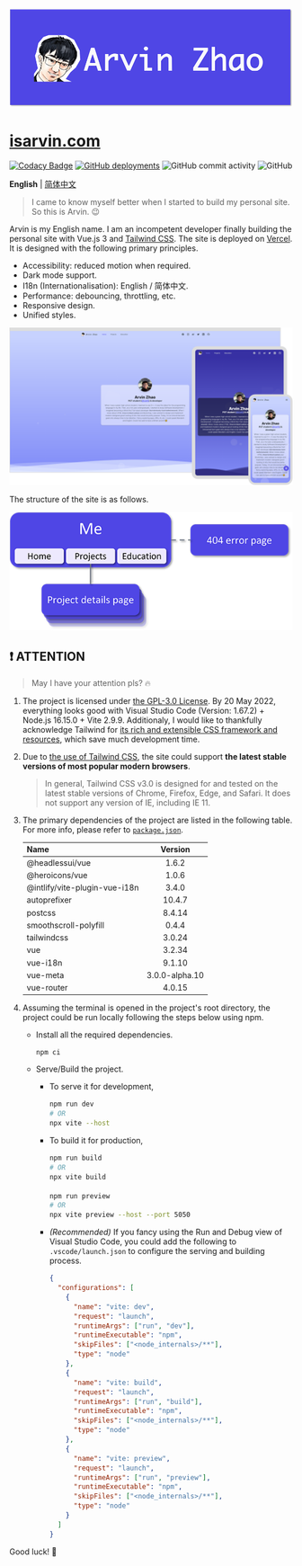 ![banner.png](./img_README/banner.png)

# [isarvin.com](https://isarvin.com)

[![Codacy Badge](https://app.codacy.com/project/badge/Grade/810eda125dbf4b9d96b81e6c34ec26e6)](https://www.codacy.com/gh/ArvinZJC/isarvin/dashboard?utm_source=github.com&utm_medium=referral&utm_content=ArvinZJC/isarvin&utm_campaign=Badge_Grade)
[![GitHub deployments](https://img.shields.io/github/deployments/ArvinZJC/isarvin/production?label=Vercel&logo=vercel)](https://isarvin.com)
![GitHub commit activity](https://img.shields.io/github/commit-activity/m/ArvinZJC/isarvin)
![GitHub](https://img.shields.io/github/license/ArvinZJC/isarvin)

**English** | [简体中文](./README_zhCN.md)

> I came to know myself better when I started to build my personal site. So this is Arvin. 😉

Arvin is my English name. I am an incompetent developer finally building the personal site with Vue.js 3 and [Tailwind CSS](https://tailwindcss.com/). The site is deployed on [Vercel](https://vercel.com/home). It is designed with the following primary principles.

- Accessibility: reduced motion when required.
- Dark mode support.
- I18n (Internationalisation): English / 简体中文.
- Performance: debouncing, throttling, etc.
- Responsive design.
- Unified styles.

![example.png](./img_README/example.png)

The structure of the site is as follows.

![structure.png](./img_README/structure.png)

## ❗ ATTENTION

> May I have your attention pls? 🔥

1. The project is licensed under [the GPL-3.0 License](./LICENSE). By 20 May 2022, everything looks good with Visual Studio Code (Version: 1.67.2) + Node.js 16.15.0 + Vite 2.9.9. Additionaly, I would like to thankfully acknowledge Tailwind for [its rich and extensible CSS framework and resources](https://tailwindcss.com/resources), which save much development time.
2. Due to [the use of Tailwind CSS](https://tailwindcss.com/docs/browser-support), the site could support **the latest stable versions of most popular modern browsers**.

   > In general, Tailwind CSS v3.0 is designed for and tested on the latest stable versions of Chrome, Firefox, Edge, and Safari. It does not support any version of IE, including IE 11.

3. The primary dependencies of the project are listed in the following table. For more info, please refer to [`package.json`](./package.json).

   | Name                          |    Version     |
   | :---------------------------- | :------------: |
   | @headlessui/vue               |     1.6.2      |
   | @heroicons/vue                |     1.0.6      |
   | @intlify/vite-plugin-vue-i18n |     3.4.0      |
   | autoprefixer                  |     10.4.7     |
   | postcss                       |     8.4.14     |
   | smoothscroll-polyfill         |     0.4.4      |
   | tailwindcss                   |     3.0.24     |
   | vue                           |     3.2.34     |
   | vue-i18n                      |     9.1.10     |
   | vue-meta                      | 3.0.0-alpha.10 |
   | vue-router                    |     4.0.15     |

4. Assuming the terminal is opened in the project's root directory, the project could be run locally following the steps below using npm.

   - Install all the required dependencies.

     ```sh
     npm ci
     ```

   - Serve/Build the project.

     - To serve it for development,

       ```sh
       npm run dev
       # OR
       npx vite --host
       ```

     - To build it for production,

       ```sh
       npm run build
       # OR
       npx vite build

       npm run preview
       # OR
       npx vite preview --host --port 5050
       ```

     - _(Recommended)_ If you fancy using the Run and Debug view of Visual Studio Code, you could add the following to `.vscode/launch.json` to configure the serving and building process.

       ```JSON
       {
         "configurations": [
           {
             "name": "vite: dev",
             "request": "launch",
             "runtimeArgs": ["run", "dev"],
             "runtimeExecutable": "npm",
             "skipFiles": ["<node_internals>/**"],
             "type": "node"
           },
           {
             "name": "vite: build",
             "request": "launch",
             "runtimeArgs": ["run", "build"],
             "runtimeExecutable": "npm",
             "skipFiles": ["<node_internals>/**"],
             "type": "node"
           },
           {
             "name": "vite: preview",
             "request": "launch",
             "runtimeArgs": ["run", "preview"],
             "runtimeExecutable": "npm",
             "skipFiles": ["<node_internals>/**"],
             "type": "node"
           }
         ]
       }
       ```

Good luck! 💖
